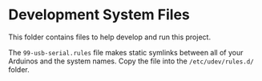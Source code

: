 # Development System Files

This folder contains files to help develop and run this project.

The `99-usb-serial.rules` file makes static symlinks between all of your Arduinos and the system names. Copy the file into the `/etc/udev/rules.d/` folder.
